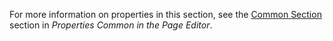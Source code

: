 
For more information on properties in this section, see the [Common Section](/refguide9/common-widget-properties/#common-properties) section in *Properties Common in the Page Editor*. 
